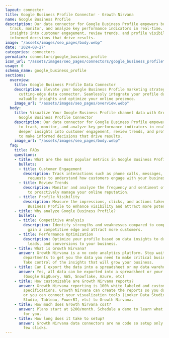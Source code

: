 ```yaml
---
layout: connector
title: Google Business Profile Connector - Growth Nirvana
name: Google Business Profile
description: Our data connector for Google Business Profile empowers businesses to
  track, monitor, and analyze key performance indicators in real-time. Gain deeper
  insights into customer engagement, review trends, and profile visibility to make
  informed decisions that drive results.
image: "/assets/images/seo_pages/body.webp"
date: '2024-08-27'
categories: connectors
permalink: connectors/google_business_profile
icon_url: "/assets/images/seo_pages/connectors/google_business_profile"
usage: 0
schema_name: google_business_profile
sections:
  overview:
    title: Google Business Profile Data Connector
    description: Elevate your Google Business Profile marketing strategy with our
      cutting-edge data connector. Seamlessly integrate your profile data to gain
      valuable insights and optimize your online presence.
    image_url: "/assets/images/seo_pages/overview.webp"
  body:
    title: Visualize Your Google Business Profile channel data with Growth Nirvana's
      Google Business Profile Connector
    description: Our data connector for Google Business Profile empowers businesses
      to track, monitor, and analyze key performance indicators in real-time. Gain
      deeper insights into customer engagement, review trends, and profile visibility
      to make informed decisions that drive results.
    image_url: "/assets/images/seo_pages/body.webp"
  faq:
    title: FAQs
    questions:
    - title: What are the most popular metrics in Google Business Profile to analyze?
      bullets:
      - title: Customer Engagement
        description: Track interactions such as phone calls, messages, and direction
          requests to understand how customers engage with your business.
      - title: Review Trends
        description: Monitor and analyze the frequency and sentiment of customer reviews
          to proactively manage your online reputation.
      - title: Profile Visibility
        description: Measure the impressions, clicks, and actions taken on your Google
          Business Profile to enhance visibility and attract more potential customers.
    - title: Why analyze Google Business Profile?
      bullets:
      - title: Competitive Analysis
        description: Identify strengths and weaknesses compared to competitors to
          gain a competitive edge and attract more customers.
      - title: Performance Optimization
        description: Optimize your profile based on data insights to drive more traffic,
          leads, and conversions to your business.
    - title: What is Growth Nirvana?
      answer: Growth Nirvana is a no code analytics platform. Stop waiting for other
        departments to get you the data you need to make critical business decisions.
        Take control of the insights that will grow your business.
    - title: Can I export the data into a spreadsheet or my data warehouse?
      answer: Yes, all data can be exported into a spreadsheet or your data warehouse
        (Google BigQuery, AWS, Snowflake, Azure, etc)
    - title: How customizable are Growth Nirvana reports?
      answer: Growth Nirvana reporting is 100% white labeled and customized to your
        specifications. Growth Nirvana can create the reports so you don’t have to
        or you can connect your visualization tools (Looker Data Studio/Google Data
        Studio, Tableau, PowerBI, etc) to Growth Nirvana.
    - title: How much does Growth Nirvana cost?
      answer: Plans start at $200/month. Schedule a demo to learn what plan is best
        for you.
    - title: How long does it take to setup?
      answer: Growth Nirvana data connectors are no code so setup only requires a
        few clicks.
---
```

